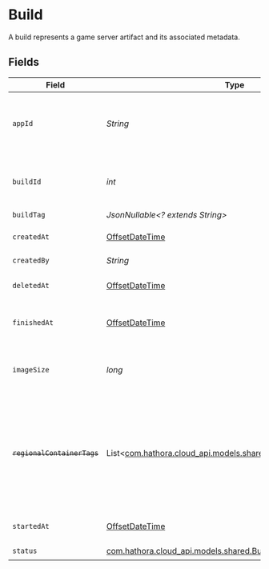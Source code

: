 # Build

A build represents a game server artifact and its associated metadata.


## Fields

| Field                                                                                                                   | Type                                                                                                                    | Required                                                                                                                | Description                                                                                                             | Example                                                                                                                 |
| ----------------------------------------------------------------------------------------------------------------------- | ----------------------------------------------------------------------------------------------------------------------- | ----------------------------------------------------------------------------------------------------------------------- | ----------------------------------------------------------------------------------------------------------------------- | ----------------------------------------------------------------------------------------------------------------------- |
| `appId`                                                                                                                 | *String*                                                                                                                | :heavy_check_mark:                                                                                                      | System generated unique identifier for an application.                                                                  | app-af469a92-5b45-4565-b3c4-b79878de67d2                                                                                |
| `buildId`                                                                                                               | *int*                                                                                                                   | :heavy_check_mark:                                                                                                      | System generated id for a build. Increments by 1.                                                                       | 1                                                                                                                       |
| `buildTag`                                                                                                              | *JsonNullable<? extends String>*                                                                                        | :heavy_minus_sign:                                                                                                      | N/A                                                                                                                     | 0.1.14-14c793                                                                                                           |
| `createdAt`                                                                                                             | [OffsetDateTime](https://docs.oracle.com/javase/8/docs/api/java/time/OffsetDateTime.html)                               | :heavy_check_mark:                                                                                                      | When [`CreateBuild()`](https://hathora.dev/api#tag/BuildV2/operation/CreateBuild) is called.                            |                                                                                                                         |
| `createdBy`                                                                                                             | *String*                                                                                                                | :heavy_check_mark:                                                                                                      | N/A                                                                                                                     | noreply@hathora.dev                                                                                                     |
| `deletedAt`                                                                                                             | [OffsetDateTime](https://docs.oracle.com/javase/8/docs/api/java/time/OffsetDateTime.html)                               | :heavy_check_mark:                                                                                                      | When the build was deleted.                                                                                             |                                                                                                                         |
| `finishedAt`                                                                                                            | [OffsetDateTime](https://docs.oracle.com/javase/8/docs/api/java/time/OffsetDateTime.html)                               | :heavy_check_mark:                                                                                                      | When [`RunBuild()`](https://hathora.dev/api#tag/BuildV2/operation/RunBuild) finished executing.                         |                                                                                                                         |
| `imageSize`                                                                                                             | *long*                                                                                                                  | :heavy_check_mark:                                                                                                      | The size (in bytes) of the Docker image built by Hathora.                                                               |                                                                                                                         |
| ~~`regionalContainerTags`~~                                                                                             | List<[com.hathora.cloud_api.models.shared.RegionalContainerTags](../../models/shared/RegionalContainerTags.md)>         | :heavy_check_mark:                                                                                                      | : warning: ** DEPRECATED **: This will be removed in a future release, please migrate away from it as soon as possible. |                                                                                                                         |
| `startedAt`                                                                                                             | [OffsetDateTime](https://docs.oracle.com/javase/8/docs/api/java/time/OffsetDateTime.html)                               | :heavy_check_mark:                                                                                                      | When [`RunBuild()`](https://hathora.dev/api#tag/BuildV2/operation/RunBuild) is called.                                  |                                                                                                                         |
| `status`                                                                                                                | [com.hathora.cloud_api.models.shared.BuildStatus](../../models/shared/BuildStatus.md)                                   | :heavy_check_mark:                                                                                                      | N/A                                                                                                                     |                                                                                                                         |
